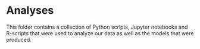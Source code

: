 # Analyses

This folder contains a collection of Python scripts, Jupyter notebooks and R-scripts that were used to analyze our data as well as the models that were produced.
